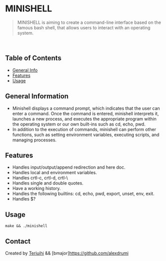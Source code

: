 # MINISHELL
> MINISHELL is aiming to create a command-line interface based on the famous bash shell, that allows users to interact with an operating system.

<br>

## Table of Contents
* [General Info](#general-information)
* [Features](#features)
* [Usage](#usage)


## General Information
- Minishell displays a command prompt, which indicates that the user can enter a command. Once the command is entered, minishell interprets it, launches a new process, and executes the appropriate program within the operating system or our own built-ins such as cd, echo, pwd.
-  In addition to the execution of commands, minishell can perform other functions, such as setting environment variables, executing scripts, and managing processes.


## Features
- Handles input/output/append redirection and here doc.
- Handles local and environment variables. 
- Handles crtl-c, crtl-d, crtl-\
- Handles single and double quotes.
- Have a working history.
- Handles the following builtins: cd, echo, pwd, export, unset, env, exit.
- Handles $?

## Usage
`make && ./minishell`

## Contact
Created by [Teriuihi](https://github.com/Teriuihi) && [bmajor]https://github.com/alexdrumi